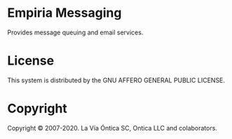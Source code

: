 ﻿# Empiria Messaging

Provides message queuing and email services.

# License

This system is distributed by the GNU AFFERO GENERAL PUBLIC LICENSE.

# Copyright

Copyright © 2007-2020. La Vía Óntica SC, Ontica LLC and colaborators.
